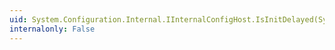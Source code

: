 ```yaml
---
uid: System.Configuration.Internal.IInternalConfigHost.IsInitDelayed(System.Configuration.Internal.IInternalConfigRecord)
internalonly: False
---
```

